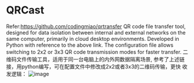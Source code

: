 # QRCast
Refer:https://github.com/codingmiao/qrtransfer
QR code file transfer tool, designed for data isolation between internal and external networks on the same computer, primarily in cloud desktop environments.
Developed in Python with reference to the above link. The configuration file allows switching to 2x2 or 3x3 QR code transmission modes for faster transfer.
二维码文件传输工具，适用于同一台电脑上的内外网数据隔离场景, 参考了上述链接，用python编写，可在配置文件中修改成2x2或者3x3的二维码传输，更快
收发逻辑：
![image](https://github.com/user-attachments/assets/73ce568a-bc0d-4e91-af45-7af7951809e8)
